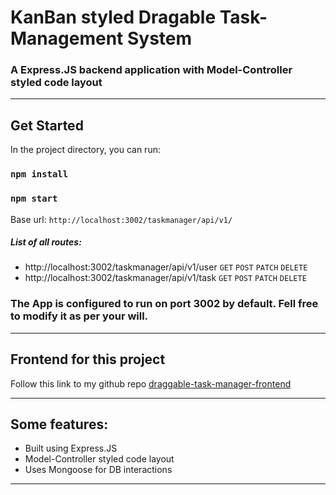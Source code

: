 # KanBan styled Dragable Task-Management System
### A Express.JS backend application with Model-Controller styled code layout
---

## Get Started

In the project directory, you can run:

### `npm install`
### `npm start`

Base url: ```http://localhost:3002/taskmanager/api/v1/```

##### List of all routes:
* http://localhost:3002/taskmanager/api/v1/user ```GET``` ```POST``` ```PATCH``` ```DELETE```
* http://localhost:3002/taskmanager/api/v1/task ```GET``` ```POST``` ```PATCH``` ```DELETE```

### The App is configured to run on port 3002 by default. Fell free to modify it as per your will.
---
## Frontend for this project

Follow this link to my github repo [draggable-task-manager-frontend](https://github.com/lakshyads/draggable-task-manager-frontend) 

---
## Some features:

- Built using Express.JS
- Model-Controller styled code layout
- Uses Mongoose for DB interactions

---
